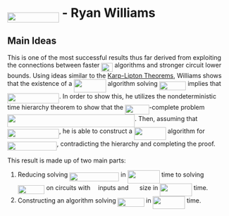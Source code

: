 # <img src="/notes/papers/tex/c464c32159fb6b1c835b3a18e61d617b.svg?invert_in_darkmode&sanitize=true" align="middle" width="117.41940374999999pt" height="22.831056599999986pt"/> - Ryan Williams

## Main Ideas

This is one of the most successful results thus far derived from exploiting the connections between faster <img src="/notes/papers/tex/95d4aeb7638140fd70ba48c1d0a76c2d.svg?invert_in_darkmode&sanitize=true" align="middle" width="25.890204449999988pt" height="20.09134050000002pt"/> algorithms and stronger circuit lower bounds.  Using ideas similar to the [Karp-Lipton Theorems](https://matthewkatzman.github.io/notes/background/karpLipton.html), Williams shows that the existence of a <img src="/notes/papers/tex/580d2dd5f5e10006692ef30c167f899b.svg?invert_in_darkmode&sanitize=true" align="middle" width="72.96195554999998pt" height="29.190975000000005pt"/> algorithm solving <img src="/notes/papers/tex/e7580cf94f7e56cdc50b4caab1ea57d6.svg?invert_in_darkmode&sanitize=true" align="middle" width="60.410476499999994pt" height="20.09134050000002pt"/> implies that <img src="/notes/papers/tex/c464c32159fb6b1c835b3a18e61d617b.svg?invert_in_darkmode&sanitize=true" align="middle" width="117.41940374999999pt" height="22.831056599999986pt"/>.  In order to show this, he utilizes the nondeterministic time hierarchy theorem to show that the <img src="/notes/papers/tex/3262497f78af8a499e76e85f7bdb9422.svg?invert_in_darkmode&sanitize=true" align="middle" width="54.42894764999999pt" height="22.55708729999998pt"/>-complete problem <img src="/notes/papers/tex/6bab82e097333608b39a4f0318a259f0.svg?invert_in_darkmode&sanitize=true" align="middle" width="289.35310305pt" height="29.190975000000005pt"/>.  Then, assuming that <img src="/notes/papers/tex/94fdaf8e26e648fb2cf841509b689fa2.svg?invert_in_darkmode&sanitize=true" align="middle" width="117.41940374999999pt" height="22.55708729999998pt"/>, he is able to construct a <img src="/notes/papers/tex/e119a75a614a5a9010358e2c22694996.svg?invert_in_darkmode&sanitize=true" align="middle" width="72.2355678pt" height="28.92981300000002pt"/> algorithm for <img src="/notes/papers/tex/c9142515ff708cd84adf6c3fa602afce.svg?invert_in_darkmode&sanitize=true" align="middle" width="112.19088374999998pt" height="20.09134050000002pt"/>, contradicting the hierarchy and completing the proof.

This result is made up of two main parts:

1. Reducing solving <img src="/notes/papers/tex/c9142515ff708cd84adf6c3fa602afce.svg?invert_in_darkmode&sanitize=true" align="middle" width="112.19088374999998pt" height="20.09134050000002pt"/> in <img src="/notes/papers/tex/580d2dd5f5e10006692ef30c167f899b.svg?invert_in_darkmode&sanitize=true" align="middle" width="72.96195554999998pt" height="29.190975000000005pt"/> time to solving <img src="/notes/papers/tex/e7580cf94f7e56cdc50b4caab1ea57d6.svg?invert_in_darkmode&sanitize=true" align="middle" width="60.410476499999994pt" height="20.09134050000002pt"/> on circuits with <img src="/notes/papers/tex/55a049b8f161ae7cfeb0197d75aff967.svg?invert_in_darkmode&sanitize=true" align="middle" width="9.86687624999999pt" height="14.15524440000002pt"/> inputs and <img src="/notes/papers/tex/caffed0f63065b42501fe6d23e50bbf9.svg?invert_in_darkmode&sanitize=true" align="middle" width="17.132905349999987pt" height="27.91243950000002pt"/> size in <img src="/notes/papers/tex/580d2dd5f5e10006692ef30c167f899b.svg?invert_in_darkmode&sanitize=true" align="middle" width="72.96195554999998pt" height="29.190975000000005pt"/> time.
2. Constructing an algorithm solving <img src="/notes/papers/tex/e7580cf94f7e56cdc50b4caab1ea57d6.svg?invert_in_darkmode&sanitize=true" align="middle" width="60.410476499999994pt" height="20.09134050000002pt"/> in <img src="/notes/papers/tex/580d2dd5f5e10006692ef30c167f899b.svg?invert_in_darkmode&sanitize=true" align="middle" width="72.96195554999998pt" height="29.190975000000005pt"/> time.

